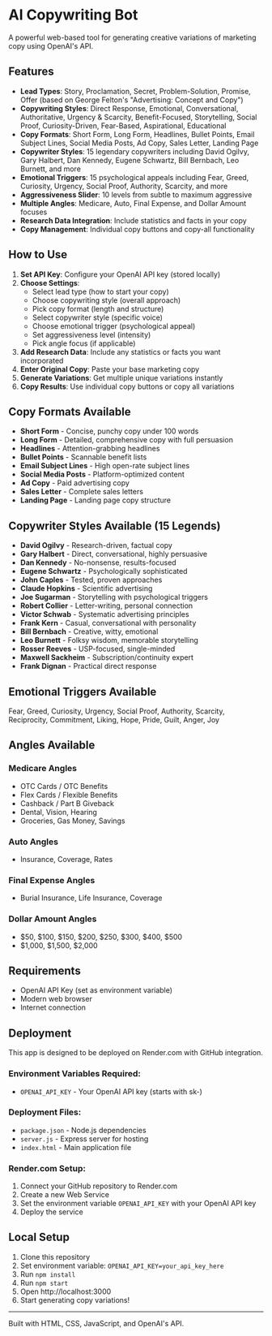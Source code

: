 # AI Copywriting Bot

A powerful web-based tool for generating creative variations of marketing copy using OpenAI's API.

## Features

- **Lead Types**: Story, Proclamation, Secret, Problem-Solution, Promise, Offer (based on George Felton's "Advertising: Concept and Copy")
- **Copywriting Styles**: Direct Response, Emotional, Conversational, Authoritative, Urgency & Scarcity, Benefit-Focused, Storytelling, Social Proof, Curiosity-Driven, Fear-Based, Aspirational, Educational
- **Copy Formats**: Short Form, Long Form, Headlines, Bullet Points, Email Subject Lines, Social Media Posts, Ad Copy, Sales Letter, Landing Page
- **Copywriter Styles**: 15 legendary copywriters including David Ogilvy, Gary Halbert, Dan Kennedy, Eugene Schwartz, Bill Bernbach, Leo Burnett, and more
- **Emotional Triggers**: 15 psychological appeals including Fear, Greed, Curiosity, Urgency, Social Proof, Authority, Scarcity, and more
- **Aggressiveness Slider**: 10 levels from subtle to maximum aggressive
- **Multiple Angles**: Medicare, Auto, Final Expense, and Dollar Amount focuses
- **Research Data Integration**: Include statistics and facts in your copy
- **Copy Management**: Individual copy buttons and copy-all functionality

## How to Use

1. **Set API Key**: Configure your OpenAI API key (stored locally)
2. **Choose Settings**: 
   - Select lead type (how to start your copy)
   - Choose copywriting style (overall approach)
   - Pick copy format (length and structure)
   - Select copywriter style (specific voice)
   - Choose emotional trigger (psychological appeal)
   - Set aggressiveness level (intensity)
   - Pick angle focus (if applicable)
3. **Add Research Data**: Include any statistics or facts you want incorporated
4. **Enter Original Copy**: Paste your base marketing copy
5. **Generate Variations**: Get multiple unique variations instantly
6. **Copy Results**: Use individual copy buttons or copy all variations

## Copy Formats Available

- **Short Form** - Concise, punchy copy under 100 words
- **Long Form** - Detailed, comprehensive copy with full persuasion
- **Headlines** - Attention-grabbing headlines
- **Bullet Points** - Scannable benefit lists
- **Email Subject Lines** - High open-rate subject lines
- **Social Media Posts** - Platform-optimized content
- **Ad Copy** - Paid advertising copy
- **Sales Letter** - Complete sales letters
- **Landing Page** - Landing page copy structure

## Copywriter Styles Available (15 Legends)

- **David Ogilvy** - Research-driven, factual copy
- **Gary Halbert** - Direct, conversational, highly persuasive
- **Dan Kennedy** - No-nonsense, results-focused
- **Eugene Schwartz** - Psychologically sophisticated
- **John Caples** - Tested, proven approaches
- **Claude Hopkins** - Scientific advertising
- **Joe Sugarman** - Storytelling with psychological triggers
- **Robert Collier** - Letter-writing, personal connection
- **Victor Schwab** - Systematic advertising principles
- **Frank Kern** - Casual, conversational with personality
- **Bill Bernbach** - Creative, witty, emotional
- **Leo Burnett** - Folksy wisdom, memorable storytelling
- **Rosser Reeves** - USP-focused, single-minded
- **Maxwell Sackheim** - Subscription/continuity expert
- **Frank Dignan** - Practical direct response

## Emotional Triggers Available

Fear, Greed, Curiosity, Urgency, Social Proof, Authority, Scarcity, Reciprocity, Commitment, Liking, Hope, Pride, Guilt, Anger, Joy

## Angles Available

### Medicare Angles
- OTC Cards / OTC Benefits
- Flex Cards / Flexible Benefits
- Cashback / Part B Giveback
- Dental, Vision, Hearing
- Groceries, Gas Money, Savings

### Auto Angles
- Insurance, Coverage, Rates

### Final Expense Angles
- Burial Insurance, Life Insurance, Coverage

### Dollar Amount Angles
- $50, $100, $150, $200, $250, $300, $400, $500
- $1,000, $1,500, $2,000

## Requirements

- OpenAI API Key (set as environment variable)
- Modern web browser
- Internet connection

## Deployment

This app is designed to be deployed on Render.com with GitHub integration.

### Environment Variables Required:
- `OPENAI_API_KEY` - Your OpenAI API key (starts with sk-)

### Deployment Files:
- `package.json` - Node.js dependencies
- `server.js` - Express server for hosting
- `index.html` - Main application file

### Render.com Setup:
1. Connect your GitHub repository to Render.com
2. Create a new Web Service
3. Set the environment variable `OPENAI_API_KEY` with your OpenAI API key
4. Deploy the service

## Local Setup

1. Clone this repository
2. Set environment variable: `OPENAI_API_KEY=your_api_key_here`
3. Run `npm install`
4. Run `npm start`
5. Open http://localhost:3000
6. Start generating copy variations!

---

Built with HTML, CSS, JavaScript, and OpenAI's API. 